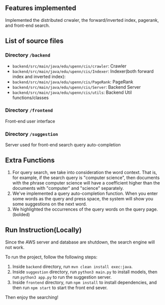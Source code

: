 
## Features implemented
Implemented the distributed crwaler, the forward/inverted index, pagerank, and front-end search.

## List of source files
### Directory `/backend`
- `backend/src/main/java/edu/upenn/cis/crawler`: Crawler  
- `backend/src/main/java/edu/upenn/cis/Indexer`: Indexer(both forward index and inverted index):  
- `backend/src/main/java/edu/upenn/cis/PageRank`: PageRank  
- `backend/src/main/java/edu/upenn/cis/Server`: Backend Server
- `backend/src/main/java/edu/upenn/cis/utils`: Backend Util functions/classes

### Directory `/frontend`
Front-end user interface

### Directory `/suggestion`
Server used for front-end search query auto-completion


## Extra Functions
1. For query search, we take into consideration the word context. That is, for example, if the search query is 
"computer science", then documents with the phrase computer science will have a coefficient higher than the documents 
with "computer" and "science" separately.
2. We've implemented a query auto-completion function. When you enter some words as the query and press space, the system
will show you some suggestions on the next word.
3. We highlighted the occurrences of the query words on the query page.(bolded)


## Run Instruction(Locally)
Since the AWS server and database are shutdown, the search engine will not work.

To run the project, follow the following steps:  

1. Inside `backend` directory, run `mvn clean install exec:java`.
2. Inside `suggestion` directory, run `python3 main.py` to install models, then run `python3 app.py` to run the suggestion server.
3. Inside `frontend` directory, run `npm install` to install dependencies, 
and then run `npm start` to start the front end sever.

Then enjoy the searching!
